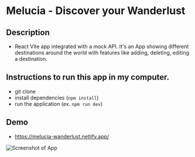 # Melucia - Discover your Wanderlust

## Description 
  - React Vite app integrated with a mock API. It's an App showing different destinations around the world with features like adding, deleting, editing a destination.

## Instructions to run this app in my computer.
  - git clone
  - install dependencies (`npm install`)
  - run the application (ex. `npm run dev`)

## Demo
  - https://melucia-wanderlust.netlify.app/

  ![Screenshot of App](/assets/images/san-juan-mountains.jpg "Screenshot")



<br />